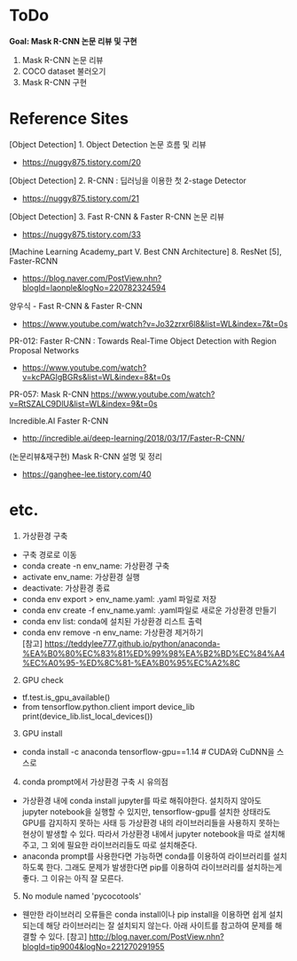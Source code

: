# ToDo
**Goal: Mask R-CNN 논문 리뷰 및 구현**

1. Mask R-CNN 논문 리뷰
2. COCO dataset 불러오기
3. Mask R-CNN 구현



# Reference Sites
[Object Detection] 1. Object Detection 논문 흐름 및 리뷰
* https://nuggy875.tistory.com/20

[Object Detection] 2. R-CNN : 딥러닝을 이용한 첫 2-stage Detector
* https://nuggy875.tistory.com/21

[Object Detection] 3. Fast R-CNN & Faster R-CNN 논문 리뷰
* https://nuggy875.tistory.com/33

[Machine Learning Academy_part V. Best CNN Architecture] 8. ResNet [5], Faster-RCNN
* https://blog.naver.com/PostView.nhn?blogId=laonple&logNo=220782324594

양우식 - Fast R-CNN & Faster R-CNN
* https://www.youtube.com/watch?v=Jo32zrxr6l8&list=WL&index=7&t=0s

PR-012: Faster R-CNN : Towards Real-Time Object Detection with Region Proposal Networks
* https://www.youtube.com/watch?v=kcPAGIgBGRs&list=WL&index=8&t=0s

PR-057: Mask R-CNN
https://www.youtube.com/watch?v=RtSZALC9DlU&list=WL&index=9&t=0s

Incredible.AI Faster R-CNN
* http://incredible.ai/deep-learning/2018/03/17/Faster-R-CNN/

(논문리뷰&재구현) Mask R-CNN 설명 및 정리
* https://ganghee-lee.tistory.com/40




# etc.
1. 가상환경 구축
* 구축 경로로 이동
* conda create -n env_name: 가상환경 구축
* activate env_name: 가상환경 실행
* deactivate: 가상환경 종료
* conda env export > env_name.yaml: .yaml 파일로 저장
* conda env create -f env_name.yaml: .yaml파일로 새로운 가상환경 만들기
* conda env list: conda에 설치된 가상환경 리스트 출력
* conda env remove -n env_name: 가상환경 제거하기<br>
[참고] https://teddylee777.github.io/python/anaconda-%EA%B0%80%EC%83%81%ED%99%98%EA%B2%BD%EC%84%A4%EC%A0%95-%ED%8C%81-%EA%B0%95%EC%A2%8C

2. GPU check
* tf.test.is_gpu_available()
* from tensorflow.python.client import device_lib<br>
print(device_lib.list_local_devices())

3. GPU install
* conda install -c anaconda tensorflow-gpu==1.14    # CUDA와 CuDNN을 스스로 

4. conda prompt에서 가상환경 구축 시 유의점
* 가상환경 내에 conda install jupyter를 따로 해줘야한다. 설치하지 않아도 jupyter notebook을 실행할 수 있지만, tensorflow-gpu를 설치한 상태라도 GPU를 감지하지 못하는 사태 등 가상환경 내의 라이브러리들을 사용하지 못하는 현상이 발생할 수 있다. 따라서 가상환경 내에서 jupyter notebook을 따로 설치해주고, 그 외에 필요한 라이브러리들도 따로 설치해준다.
* anaconda prompt를 사용한다면 가능하면 conda를 이용하여 라이브러리를 설치하도록 한다. 그래도 문제가 발생한다면 pip를 이용하여 라이브러리를 설치하는게 좋다. 그 이유는 아직 잘 모른다.

5. No module named 'pycocotools'
* 웬만한 라이브러리 오류들은 conda install이나 pip install을 이용하면 쉽게 설치되는데 해당 라이브러리는 잘 설치되지 않는다. 아래 사이트를 참고하여 문제를 해결할 수 있다.
[참고] http://blog.naver.com/PostView.nhn?blogId=tip9004&logNo=221270291955
